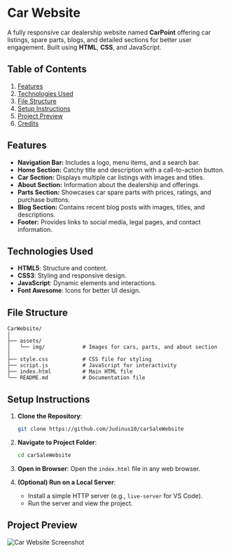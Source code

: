 # Car Website

A fully responsive car dealership website named **CarPoint** offering car listings, spare parts, blogs, and detailed sections for better user engagement. Built using **HTML**, **CSS**, and JavaScript.

## Table of Contents
1. [Features](#features)
2. [Technologies Used](#technologies-used)
3. [File Structure](#file-structure)
4. [Setup Instructions](#setup-instructions)
5. [Project Preview](#project-preview)
6. [Credits](#credits)

## Features

- **Navigation Bar:** Includes a logo, menu items, and a search bar.
- **Home Section:** Catchy title and description with a call-to-action button.
- **Car Section:** Displays multiple car listings with images and titles.
- **About Section:** Information about the dealership and offerings.
- **Parts Section:** Showcases car spare parts with prices, ratings, and purchase buttons.
- **Blog Section:** Contains recent blog posts with images, titles, and descriptions.
- **Footer:** Provides links to social media, legal pages, and contact information.

## Technologies Used

- **HTML5**: Structure and content.
- **CSS3**: Styling and responsive design.
- **JavaScript**: Dynamic elements and interactions.
- **Font Awesome**: Icons for better UI design.

## File Structure

```
CarWebsite/
│
├── assets/
│   └── img/            # Images for cars, parts, and about section
│
├── style.css           # CSS file for styling
├── script.js           # JavaScript for interactivity
├── index.html          # Main HTML file
└── README.md           # Documentation file
```

## Setup Instructions

1. **Clone the Repository**:
   ```bash
   git clone https://github.com/Judinus10/carSaleWebsite
   ```

2. **Navigate to Project Folder**:
   ```bash
   cd carSaleWebsite
   ```

3. **Open in Browser**:
   Open the `index.html` file in any web browser.

4. **(Optional) Run on a Local Server**:
   - Install a simple HTTP server (e.g., `live-server` for VS Code).
   - Run the server and view the project.

## Project Preview

![Car Website Screenshot](assets/img/website.jpg)


